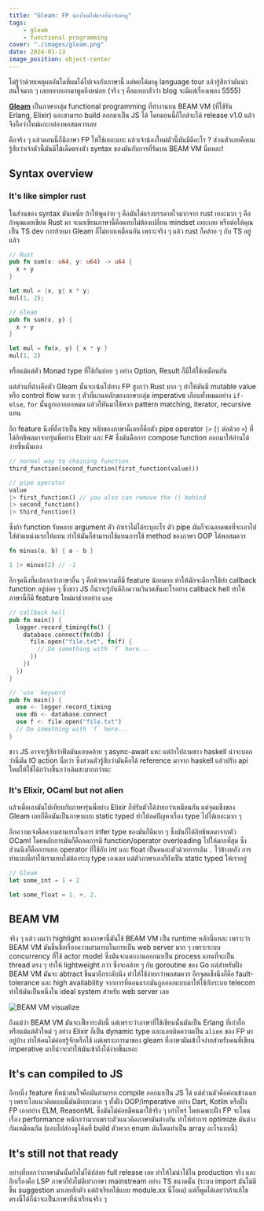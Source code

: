 ```yaml
---
title: "Gleam: FP น้องใหม่ไฟแรงที่น่าจับตาดู"
tags:
    - gleam
    - functional programming
cover: "./images/gleam.png"
date: 2024-01-13
image_position: object-center
---
```


ไม่รู้ว่าด้วยเหตุผลอันใดที่ผมได้ไปเจอกับภาษานี้ แต่พอได้มาดู language tour แล้วรู้สึกว่ามันน่าสนใจมาก ๆ เลยอยากเอามาพูดถึงหน่อย (จริง ๆ คือแอบกลัวว่า blog จะมีแต่เรื่องเพลง 5555)

[**Gleam**](https://gleam.run/) เป็นภาษากลุ่ม functional programming ที่ทำงานบน BEAM VM (ที่ใช้รัน Erlang, Elixir) และสามารถ build ออกมาเป็น JS ได้ โดยตอนนี้ก็ใกล้จะได้ release v1.0 แล้ว จึงถือว่าใหม่แกะกล่องพอสมควรเลย

คือจริง ๆ แล้วตอนนี้ก็มีภาษา FP ให้ใช้เยอะแยะ แล้วเจ้าน้องใหม่ตัวนี้มันมีดีอะไร ? ส่วนตัวเลยคือผมรู้สึกว่าเจ้าตัวนี้มันมีไม้เด็ดตรงตัว syntax ของมันกับการที่รันบน BEAM VM นี่แหละ!

## Syntax overview

### It's like simpler rust

ในส่วนของ syntax มันเหนี่ย ถ้าให้พูดง่าย ๆ คือมันได้แรงบรรดาลใจมากจาก rust เยอะมาก ๆ คือถ้าคุณเคยเขียน Rust มา จะมาเขียนภาษานี้คือแทบไม่ต้องเปลี่ยน mindset เยอะเลย หรือต่อให้คุณเป็น TS dev การย้ายมา Gleam ก็ไม่ยากเหมือนกัน เพราะจริง ๆ แล้ว rust ก็คล้าย ๆ กับ TS อยู่แล้ว

```rust
// Rust
pub fn sum(x: u64, y: u64) -> u64 {
  x + y
}

let mul = |x, y| x * y;
mul(1, 2);
```

```rust
// Gleam
pub fn sum(x, y) {
  x + y
}

let mul = fn(x, y) { x * y }
mul(1, 2)
```

หรือแม้แต่ตัว Monad type ที่ใช้กันบ่อย ๆ อย่าง Option, Result ก็มีให้ใช้เหมือนกัน

แต่ส่วนที่ต่างคือตัว Gleam นั้นจะเน้นไปทาง FP สูงกว่า Rust มาก ๆ ทำให้มันมี mutable value หรือ control flow หลาย ๆ ตัวที่แกนหลักของภาษากลุ่ม imperative เกือบทั้งหมดอย่าง `if-else`, `for` นั้นถูกเอาออกหมด แล้วก็หันมาใช้พวก pattern matching, iterator, recursive แทน

อีก feature นึงที่ถือว่าเป็น key หลักของภาษานี้เลยก็คือตัว pipe operator `|>` (`|` ต่อด้วย `>`) ที่ได้อิทธิพลมาจากรุ่นพี่อย่าง Elixir และ F# ซึ่งมันคือการ compose function ออกมาให้อ่านได้ง่ายขึ้นนั่นเอง

```rust
// normal way to chaining function
third_function(second_function(first_function(value)))

// pipe operator
value
|> first_function() // you also can remove the () behind
|> second_function()
|> third_function()
```

ซึ่งถ้า function รับหลาย argument ตัว ถ้าเราไม่ได้ระบุอะไร ตัว pipe มันก็จะฉลาดพอที่จะเอาไปใส่ตำแหน่งแรกให้แทน ทำให้มันก็สามารถใช้แทนการใช้ method ของภาษา OOP ได้พอสมควร

```rust
fn minus(a, b) { a - b }

1 |> minus(2) // -1
```

อีกจุดนึงที่แปลกกว่าภาษาอื่น ๆ คือด้วยความที่มี feature น้อยมาก ทำให้มักจะมีการใช้ท่า callback function อยู่บ่อย ๆ ซึ่งชาว JS ก็น่าจะรู้กันดีถึงความวินาศสันตะโรอย่าง callback hell ทำให้ภาษานี้ก็มี feature ใหม่มาช่วยอย่าง `use`

```rust
// callback hell
pub fn main() {
  logger.record_timing(fn() {
    database.connect(fn(db) {
      file.open("file.txt", fn(f) {
        // Do something with `f` here...
      })
    })
  })
}

// `use` keyword
pub fn main() {
  use <- logger.record_timing
  use db <- database.connect
  use f <- file.open("file.txt")
  // Do something with `f` here...
}
```

ชาว JS อาจจะรู้สึกว่าฟีลมันแอบคล้าย ๆ async-await แหะ แต่ถ้าไปถามชาว haskell น่าจะบอกว่านี่มัน IO action นี่หว่า ซึ่งส่วนตัวรู้สึกว่ามันคือได้ reference มาจาก haskell แล้วปรับ api ใหม่ให้ใช้ได้กว้างขึ้นกว่าเดิมสะมากกว่านะ

### It's Elixir, OCaml but not alien

แล้วเมื่อเอามันไปเทียบกับภาษารุ่นพี่อย่าง Elixir ก็ปรับตัวได้ง่ายกว่าเหมือนกัน แต่จุดแข็งของ Gleam เลยก็คือมันเป็นภาษาแบบ static typed ทำให้ลดปัญหาเรื่อง type ไปได้เยอะมาก ๆ

อีกความเจ๋งคือความสามารถในการ infer type ของมันก็ดีมาก ๆ ซึ่งมันก็ได้อิทธิพลมาจากตัว OCaml โดยหลักการมันก็คือลดการมี function/operator overloading ไปให้มากที่สุด ซึ่งส่วนนึงก็คือการแยก operator ที่ใช้กับ int และ float เป็นคนละตัวด้วยการเติม `.` ไว้ข้างหลัง การทำแบบนี้ทำให้เราแทบไม่ต้องระบุ type เองเลย แต่ตัวภาษาเองก็ยังเป็น static typed ให้เราอยู่

```rust
// Gleam
let some_int = 1 + 2

let some_float = 1. +. 2.
```

## BEAM VM

จริง ๆ แล้ว ผมว่า highlight ของภาษานี้มันใช้ BEAM VM เป็น runtime หลักนี่แหละ เพราะว่า BEAM VM มันขึ้นชื่อเรื่องความสามารถในการเป็น web server มาก ๆ เพราะระบบ concurrency ที่ใช้ actor model ซึ่งมันจะแตกงานออกมาเป็น process แทนที่จะเป็น thread ตรง ๆ ทำให้ lightweight กว่า ซึ่งจะคล้าย ๆ กับ goroutine ของ Go แต่สำหรับฝั่ง BEAM VM มันจะ abtract ขึ้นมาอีกระดับนึง ทำให้ใช้ง่ายกว่าพอสมควร อีกจุดแข็งนึงก็คือ fault-tolerance และ high availability จากการที่ตอนแรกมันถูกออกแบบมาให้ใช้กับระบบ telecom ทำให้มันเป็นหนึ่งใน ideal system สำหรับ web server เลย

![BEAM VM visualize](https://miro.medium.com/v2/resize:fit:1400/0*acC0P3hFGAGywgGz.png)

ถึงแม้ว่า BEAM VM มันจะเฟี้ยวระดับนี้ แต่เพราะว่าภาษาที่ใช้เขียนนั้นมันเป็น Erlang ที่เก่ากึ๊ก หรือแม้แต่ตัวใหม่ ๆ อย่าง Elixir ก็เป็น dynamic type และแอบติดความเป็น `alien` ของ FP มาอยู่บ้าง ทำให้คนไม่ค่อยรู้จักหรือใช้ แต่เพราะการมาของ gleam ที่ภาษามันเข้าใจง่ายสำหรับคนที่เขียน imperative มาก็น่าจะทำให้มันเข้าถึงได้ง่ายขึ้นเยอะ

## It's can compiled to JS

อีกหนึ่ง feature ที่หน้าสนใจคือมันสามารถ compile ออกมาเป็น JS ได้ แต่ส่วนตัวคือค่อนข้างเฉย ๆ เพราะไอแนวคิดแบบนี้มันมีเยอะมาก ๆ ทั้งฝั่ง OOP/imperative อย่าง Dart, Kotlin หรือฝั่ง FP เองอย่าง ELM, ReasonML ซึ่งมันไม่ค่อยมีคนมาใช้จริง ๆ เท่าไหร่ โดยเฉพาะฝั่ง FP จะโดนเรื่อง performance หนักกว่ามากเพราะตัวแนวคิดภาษามันต่างกัน ทำให้ท่าการ optimize มันต่างกันเหมือนกัน (แอบไปส่องดูโค้ดที่ build ตัวพวก enum มันโดนทำเป็น array อะไรแบบนี้)

## It's still not that ready

อย่างที่บอกว่าภาษามันนั้นยังไม่ได้ปล่อย full release เลย ทำให้ไม่น่าใช้ใน production จริง และอีกเรื่องคือ LSP ภาษาก็ยังไม่ดีเท่าภาษา mainstream อย่าง TS ขนาดนั้น (ระบบ import มันไม่มีขึ้น suggestion มาเลยสักตัว แต่ถ้าเรียกใช้แบบ module.xx นี่โอเค) แต่ก็พูดได้เลยว่าถ้าแก้ไขตรงนี้ได้ก็น่าจะเป็นภาษาที่น่าเรียนจริง ๆ
